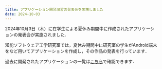 ```yaml
---
title: アプリケーション開発演習の発表会を実施しました
date: 2024-10-03
---
```

2024年10月3日（木）に在学生による夏休み期間中に作成されたアプリケーションの発表会が実施されました．
<!--more-->

知能ソフトウェア工学研究室では，夏休み期間中に研究室の学生がAndroid端末をなど用いてアプリケーションを作成し，その作品の発表を行っています．

過去に開発されたアプリケーションの一覧は[こちら](https://kit-isel.github.io/application)で確認できます．
